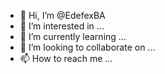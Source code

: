 - 👋 Hi, I’m @EdefexBA
- 👀 I’m interested in ...
- 🌱 I’m currently learning ...
- 💞️ I’m looking to collaborate on ...
- 📫 How to reach me ...

<!---
EdefexBA/EdefexBA is a ✨ special ✨ repository because its `README.md` (this file) appears on your GitHub profile.
You can click the Preview link to take a look at your changes.
--->
